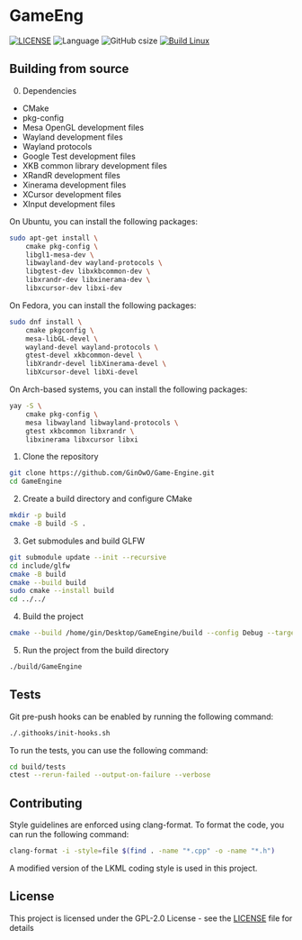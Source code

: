 # GameEng
[![LICENSE](https://img.shields.io/github/license/GinOwO/GameEng?color=blue)](LICENSE) ![Language](https://img.shields.io/badge/Language-C%2B%2B-brightgreen) ![GitHub csize](https://img.shields.io/github/languages/code-size/GinOwO/GameEng) [![Build Linux](https://github.com/GinOwO/GameEngine/actions/workflows/cmake-multi-platform.yml/badge.svg?event=push)](https://github.com/GinOwO/GameEngine/actions/workflows/cmake-multi-platform.yml)

## Building from source
0. Dependencies
- CMake
- pkg-config
- Mesa OpenGL development files
- Wayland development files
- Wayland protocols
- Google Test development files
- XKB common library development files
- XRandR development files
- Xinerama development files
- XCursor development files
- XInput development files

On Ubuntu, you can install the following packages:
```bash
sudo apt-get install \
	cmake pkg-config \
	libgl1-mesa-dev \
	libwayland-dev wayland-protocols \
	libgtest-dev libxkbcommon-dev \
	libxrandr-dev libxinerama-dev \
	libxcursor-dev libxi-dev
```

On Fedora, you can install the following packages:
```bash
sudo dnf install \
	cmake pkgconfig \
	mesa-libGL-devel \
	wayland-devel wayland-protocols \
	gtest-devel xkbcommon-devel \
	libXrandr-devel libXinerama-devel \
	libXcursor-devel libXi-devel
```

On Arch-based systems, you can install the following packages:
```bash
yay -S \
	cmake pkg-config \
	mesa libwayland libwayland-protocols \
	gtest xkbcommon libxrandr \
	libxinerama libxcursor libxi
```

1. Clone the repository
```bash
git clone https://github.com/GinOwO/Game-Engine.git
cd GameEngine
```

2. Create a build directory and configure CMake
```bash
mkdir -p build
cmake -B build -S .
```

3. Get submodules and build GLFW
```bash
git submodule update --init --recursive
cd include/glfw
cmake -B build
cmake --build build
sudo cmake --install build
cd ../../
```

4. Build the project
```bash
cmake --build /home/gin/Desktop/GameEngine/build --config Debug --target all --
```

5. Run the project from the build directory
```bash
./build/GameEngine
```

## Tests
Git pre-push hooks can be enabled by running the following command:
```bash
./.githooks/init-hooks.sh
```

To run the tests, you can use the following command:
```bash
cd build/tests
ctest --rerun-failed --output-on-failure --verbose
```

## Contributing
Style guidelines are enforced using clang-format. To format the code, you can run the following command:
```bash
clang-format -i -style=file $(find . -name "*.cpp" -o -name "*.h")
```

A modified version of the LKML coding style is used in this project.

## License
This project is licensed under the GPL-2.0 License - see the [LICENSE](LICENSE) file for details
